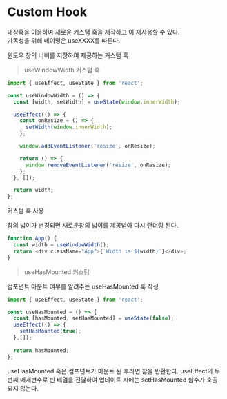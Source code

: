# Custom Hook

내장훅을 이용하여 새로운 커스텀 훅을 제작하고 이 재사용할 수 있다.  
가독성을 위해 네이밍은 useXXXX를 따른다.

윈도우 창의 너비를 저장하여 제공하는 커스텀 훅

> useWindowWidth 커스텀 훅

```javascript
import { useEffect, useState } from 'react';

const useWindowWidth = () => {
  const [width, setWidth] = useState(window.innerWidth);

  useEffect(() => {
    const onResize = () => {
      setWidth(window.innerWidth);
    };

    window.addEventListener('resize', onResize);

    return () => {
      window.removeEventListener('resize', onResize);
    };
  }, []);

  return width;
};
```

커스텀 훅 사용

창의 넓이가 변경되면 새로운창의 넓이를 제공받아 다시 랜더링 된다.

```javascript
function App() {
  const width = useWindowWidth();
  return <div className="App">{`Width is ${width}`}</div>;
}
```

> useHasMounted 커스텀

컴포넌트 마운트 여부를 알려주는 useHasMounted 훅 작성

```javascript
import { useEffect, useState } from 'react';

const useHasMounted = () => {
  const [hasMounted, setHasMounted] = useState(false);
  useEffect(() => {
    setHasMounted(true);
  },[]);
  
  return hasMounted;
};

```

useHasMounted 훅은 컴포넌트가 마운트 된 후라면 참을 반환한다. useEffect의 두번째 매개변수로 빈 배열을 전달하여 업데이트 시에는 setHasMounted 함수가 호출 되지 않는다.

